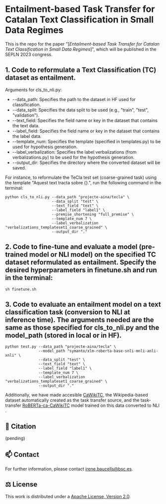 # Entailment-based Task Transfer for Catalan Text Classification in Small Data Regimes

This is the repo for the paper "[*Entailment-based Task Transfer for Catalan Text Classification in Small Data Regimes*]", which will be published in the SEPLN 2023 congress. 

## 1. Code to reformulate a Text Classification (TC) dataset as entailment. 

Arguments for cls_to_nli.py:

- --data_path: Specifies the path to the dataset in HF used for classification. 
- --data_split: Specifies the data split to be used (e.g., "train", "test", "validation").
- --text_field: Specifies the field name or key in the dataset that contains the text data.
- --label_field: Specifies the field name or key in the dataset that contains the label data.
- --template_num: Specifies the template (specified in templates.py) to be used for hypothesis generation.
- --label_verbalization: Specifies the label verbalizations (from verbalizations.py) to be used for the hypothesis generation.
- --output_dir: Specifies the directory where the converted dataset will be saved.

For instance, to reformulate the TeCla test set (coarse-grained task) using the template "Aquest text tracta sobre {}.", run the following command in the terminal:
```
python cls_to_nli.py --data_path "projecte-aina/tecla" \
                     --data_split "test" \
                     --text_field "text" \
                     --label_field "label1" \
                     --premise_shortening "full_premise" \
                     --template_num 7 \
                     --label_verbalization "verbalizations_templateset1_coarse_grained" \
                     --output_dir "."
```

## 2. Code to fine-tune and evaluate a model (pre-trained model or NLI model) on the specified TC dataset reformulated as entailment. Specify the desired hyperparameters in finetune.sh and run in the terminal:
```
sh finetune.sh
```

## 3. Code to evaluate an entailment model on a text classification task (conversion to NLI at inference time). The arguments needed are the same as those specified for cls_to_nli.py and the model_path (stored in local or in HF).
```
python test.py --data_path "projecte-aina/tecla" \
               --model_path "symanto/xlm-roberta-base-snli-mnli-anli-xnli" \
               --data_split "test" \
               --text_field "text" \
               --label_field "label1" \
               --template_num 7 \
               --label_verbalization "verbalizations_templateset1_coarse_grained" \
               --output_dir "."
```

Additionally, we have made accesible [CaWikiTC](https://huggingface.co/ibaucells/CaWikiTC), the Wikipedia-based dataset automatically created as the task transfer source, and the task-transfer [RoBERTa-ca-CaWikiTC](https://huggingface.co/ibaucells/RoBERTa-ca-CaWikiTC) model trained on this data converted to NLI .


## 📣 Citation
(pending)

## 📫 Contact

For further information, please contact <irene.baucells@bsc.es>.

## ⚖️ License

This work is distributed under a [Apache License, Version 2.0](https://www.apache.org/licenses/LICENSE-2.0).
